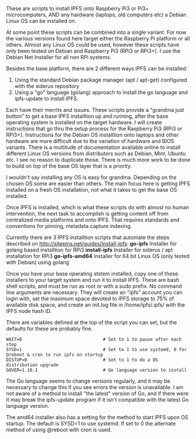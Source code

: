 These are scripts to install IPFS onto Raspberry Pi3 or Pi3+ microcomputers, AND any hardware (laptops, old computers etc) a Debian Linux OS can be installed on.

At some point these scripts can be combined into a single variant. For now the various versions found here target either the Raspberry Pi platform or all others. Almost any Linux OS could be used, however these scripts have only been tested on Debian and Raspberry Pi3 (RPi3 or RPi3+). I use the Debian Net Installer for all non RPi systems.

Besides the base platform, there are 2 different ways IPFS can be installed:
1. Using the standard Debian package manager (apt / apt-get) configured with the siderus repository
2. Using a "go" language (golang) approach to install the go language and ipfs-update to install IPFS.

Each have their merrits and issues. These scripts provide a "grandma just button" to get a base IPFS installtion up and running, after the base operating system is installed on the target hardware. I will create instructions that go thru the setup process for the Raspberry Pi3 (RPi3 or RPi3+). Instructions for the Debian OS installtion onto laptops and other hardware are more difficult due to the variation of hardware and BIOS variants. There is a multitude of documentation available online to install different Linux OS versions from distributors such as Debian, Mint, Ubuntu etc. I see no reason to duplicate those. There is much more work to be done to build on top of the base OS layer that is a priority.

I wouldn't say installing any OS is easy for grandma. Depending on the chosen OS some are easier than others. The main focus here is getting IPFS installed on a fresh OS installation, not what it takes to get the base OS installed.

Once IPFS is installed, which is what these scripts do with almost no human intervention, the next task to accomplish is getting content off from centralized media platforms and onto IPFS. That requires standards and conventions for pinning, metadata capture indexing. 

Currently there are 3 IPFS installtion scripts that automate the steps described on http://sitepins.net/guides/install-ipfs:
  	**go-ipfs** 	        Installer for golang based installtion for RPi3
	**install-ipfs** 	Installer for siderus / apt installation for RPi3
	**go-ipfs-amd64** 	Installer for 64 bit Linux OS (only tested with Debian) using golang
  
Once you have your base operating ststem installed, copy one of these installers to your target system and run it to install IPFS. These are bash shell scripts, and must be run as root or with a sudo prefix. No command line arguments are necessary. They will create an "ipfs" account you can login with, set the maximum space devoted to IPFS storage to 75% of available disk space, and create an init.log file in /home/ipfs/.ipfs/ with the IPFS node hash ID. 

There are variables defined at the top of the script you can set, but the defaults for these are probably fine. 

    WAIT=0                               # Set to 1 to pause after each step
    SYSD=1                               # Set to 1 to use systemd, 0 for @reboot & cron to run ipfs on startup
    DISTUP=0                             # Set to 1 to do a OS distribution upgrade
    GOVER=1.10.1                         # Go language version to install

The Go language seems to change versions regularly, and it may be necessary to change this if you see errors the version is unavailable. I am not aware of a method to install "the latest" version of Go, and if there were it may break the ipfs-update program if it isn't compatible with the latest Go language version.

The amd64 installer also has a setting for the method to start IPFS upon OS startup. The default is SYSD=1 to use systemd. If set to 0 the alternate method of using @reboot with cron is used.
 

